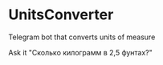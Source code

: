 # UnitsConverter
Telegram bot that converts units of measure 

Ask it "Сколько килограмм в 2,5 фунтах?"
